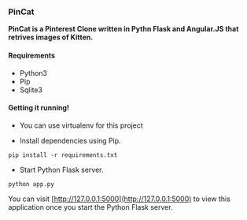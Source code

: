 ### PinCat

**PinCat is a Pinterest Clone written in Pythn Flask and Angular.JS that retrives images of Kitten.**


#### Requirements
* Python3
* Pip
* Sqlite3

#### Getting it running!

* You can use virtualenv for this project

* Install dependencies using Pip.

```
pip install -r requirements.txt
```

* Start Python Flask server.

```
python app.py
```

You can visit [http://127.0.0.1:5000](http://127.0.0.1:5000) to view this application once you start the Python Flask server.
